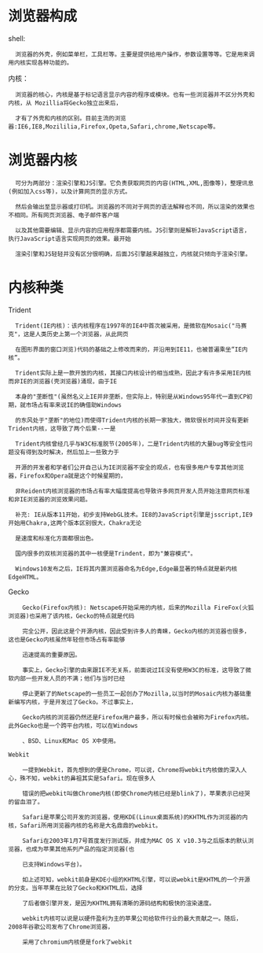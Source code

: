   # 浏览器构成
  
  
   shell:
      
      浏览器的外壳，例如菜单栏，工具栏等。主要是提供给用户操作，参数设置等等。它是用来调用内核实现各种功能的。
      
   内核：
    
      浏览器的核心，内核是基于标记语言显示内容的程序或模块。也有一些浏览器并不区分外壳和内核，从 Mozillia将Gecko独立出来后，
      
      才有了外壳和内核的区别。目前主流的浏览器:IE6,IE8,Mozililia,Firefox,Opeta,Safari,chrome,Netscape等。
      
      
   # 浏览器内核
   
      可分为两部分：渲染引擎和JS引擎。它负责获取网页的内容(HTML,XML,图像等)，整理讯息(例如加入css等)，以及计算网页的显示方式。
      
      然后会输出至显示器或打印机。浏览器的不同对于网页的语法解释也不同，所以渲染的效果也不相同。所有网页浏览器、电子邮件客户端
      
      以及其他需要编辑、显示内容的应用程序都需要内核。JS引擎则是解析JavaScript语言，执行JavaScript语言实现网页的效果。最开始
      
      渲染引擎和JS轻轻并没有区分很明确，后面JS引擎越来越独立，内核就只倾向于渲染引擎。
      
  # 内核种类
  
   Trident
   
      Trident(IE内核)：该内核程序在1997年的IE4中首次被采用，是微软在Mosaic("马赛克"，这是人类历史上第一个浏览器，从此网页
      
      在图形界面的窗口浏览)代码的基础之上修改而来的，并沿用到IE11，也被普遍乘坐“IE内核”。
      
      Trident实际上是一款开放的内核，其接口内核设计的相当成熟，因此才有许多采用IE内核而非IE的浏览器(壳浏览器)涌现，由于IE
      
      本身的"垄断性"(虽然名义上IE并非垄断，但实际上，特别是从Windows95年代一直到CP初期，就市场占有率来说IE的确借助Windows
      
      的东风处于"垄断"的地位)而使得Trident内核的长期一家独大，微软很长时间并没有更新Trident内核，这导致了两个后果--一是
      
      Trident内核曾经几乎与W3C标准脱节(2005年)，二是Trident内核的大量bug等安全性问题没有得到及时解决，然后加上一些致力于
      
      开源的开发者和学者们公开自己认为IE浏览器不安全的观点，也有很多用户专享其他浏览器，Firefox和Opera就是这个时候星期的，
      
      非Reident内核浏览器的市场占有率大幅度提高也导致许多网页开发人员开始注意网页标准和非IE浏览器的浏览效果问题。
      
      补充: IE从版本11开始，初步支持WebGL技术。IE8的JavaScript引擎是jsscript,IE9开始用Chakra,这两个版本区别很大，Chakra无论
      
      是速度和标准化方面都很出色。
      
      国内很多的双核浏览器的其中一核便是Trindent，即为"兼容模式"。
      
      Windows10发布之后，IE将其内置浏览器命名为Edge,Edge最显著的特点就是新内核EdgeHTML。
      
   Gecko
   
        Gecko(Firefox内核): Netscape6开始采用的内核，后来的Mozilla FireFox(火狐浏览器)也采用了该内核，Gecko的特点就是代码
        
        完全公开，因此这是个开源内核，因此受到许多人的青睐，Gecko内核的浏览器也很多，这也是Gecko内核虽然年轻但市场占有率能够
        
        迅速提高的重要原因。
        
        事实上，Gecko引擎的由来跟IE不无关系，前面说过IE没有使用W3C的标准，这导致了微软内部一些开发人员的不满；他们与当时已经
        
        停止更新了的Netscape的一些员工一起创办了Mozilla,以当时的Mosaic内核为基础重新编写内核，于是开发过了Gecko。不过事实上，
        
        Gecko内核的浏览器仍然还是Firefox用户最多，所以有时候也会被称为Firefox内核。此外Gecko也是一个跨平台内核，可以在Windows
        
        、BSD、Linux和Mac OS X中使用。
        
    Webkit
    
        一提到Webkit，首先想到的便是Chrome，可以说，Chrome将webkit内核做的深入人心，殊不知，webkit的鼻祖其实是Safari。现在很多人
        
        错误的把webkit叫做Chrome内核(即使Chrome内核已经是blink了)，苹果表示已经哭的留血泪了。
        
        Safari是苹果公司开发的浏览器，使用KDE(Linux桌面系统)的KHTML作为浏览器的内核，Safari所用浏览器内核的名称是大名鼎鼎的webkit。
        
        Safari在2003年1月7号首度发行测试版，并成为MAC OS X v10.3与之后版本的默认浏览器，也成为苹果其他系列产品的指定浏览器(也
        
        已支持Windows平台)。
        
        如上述可知，webkit前身是KDE小组的KHTML引擎，可以说webkit是KHTML的一个开源的分支。当年苹果在比较了Gecko和KHTML后，选择
        
        了后者做引擎开发，是因为KHTML拥有清晰的源码结构和极快的渲染速度。
        
        webkit内核可以说是以硬件盈利为主的苹果公司给软件行业的最大贡献之一。随后，2008年谷歌公司发布了Chrome浏览器，
        
        采用了chromium内核便是fork了webkit
        
        
    
      
 
    
      

